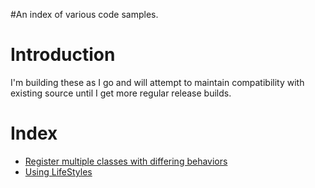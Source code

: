 #An index of various code samples.

# Introduction #

I'm building these as I go and will attempt to maintain compatibility with existing source until I get more regular release builds.

# Index #

  * [Register multiple classes with differing behaviors](CodeSampleMultipleClassesWithDifferentBehaviors.md)
  * [Using LifeStyles ](CodeSampleChangingLifeStyles.md)
